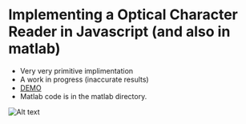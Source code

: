 # Implementing a Optical Character Reader in Javascript (and also in matlab)

+ Very very primitive implimentation
+ A work in progress (inaccurate results)
+ [DEMO](http://sauravtom.github.io/OCR) 
+ Matlab code is in the matlab directory.


![Alt text](http://i.imgur.com/snkDo48.gif "Optional title")
